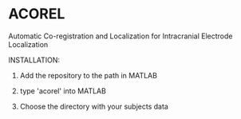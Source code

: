 # ACOREL
Automatic Co-registration and Localization for Intracranial Electrode Localization

INSTALLATION:  
1. Add the repository to the path in MATLAB

2. type 'acorel' into MATLAB

3. Choose the directory with your subjects data
